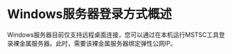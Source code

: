 # Windows服务器登录方式概述<a name="bms_01_0038"></a>

Windows服务器目前仅支持远程桌面连接，您可以通过在本机运行MSTSC工具登录裸金属服务器。此时，需要该裸金属服务器绑定弹性公网IP。

